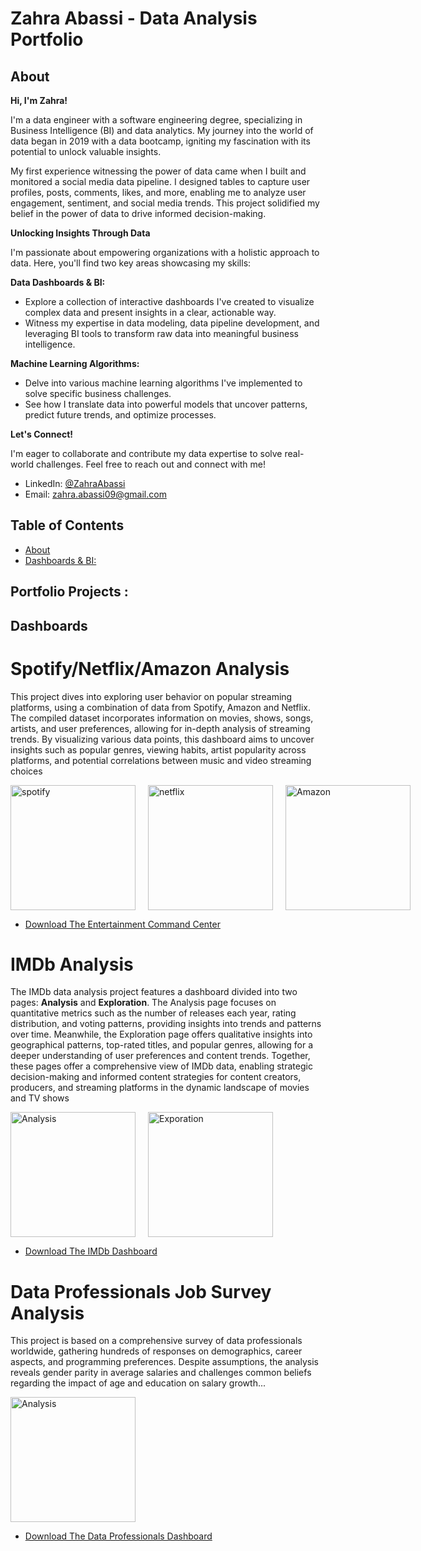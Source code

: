 # Zahra Abassi - Data Analysis Portfolio

## **About**

**Hi, I'm Zahra!**

I'm a data engineer with a software engineering degree, specializing in Business Intelligence (BI) and data analytics. My journey into the world of data began in 2019 with a data bootcamp, igniting my fascination with its potential to unlock valuable insights.

My first experience witnessing the power of data came when I built and monitored a social media data pipeline. I designed tables to capture user profiles, posts, comments, likes, and more, enabling me to analyze user engagement, sentiment, and social media trends. This project solidified my belief in the power of data to drive informed decision-making.

**Unlocking Insights Through Data**

I'm passionate about empowering organizations with a holistic approach to data. Here, you'll find two key areas showcasing my skills:

**Data Dashboards & BI:**

* Explore a collection of interactive dashboards I've created to visualize complex data and present insights in a clear, actionable way.
* Witness my expertise in data modeling, data pipeline development, and leveraging BI tools to transform raw data into meaningful business intelligence.

**Machine Learning Algorithms:**

* Delve into various machine learning algorithms I've implemented to solve specific business challenges.
* See how I translate data into powerful models that uncover patterns, predict future trends, and optimize processes.

**Let's Connect!**

I'm eager to collaborate and contribute my data expertise to solve real-world challenges. Feel free to reach out and connect with me!

- LinkedIn: [@ZahraAbassi](https://www.linkedin.com/in/zahra-abassi/)
- Email: zahra.abassi09@gmail.com
  
## **Table of Contents**

- [About](#about)
- [Dashboards & BI:](#Dashboards)


## **Portfolio Projects :**

## **Dashboards**

# Spotify/Netflix/Amazon Analysis

This project dives into exploring user behavior on popular streaming platforms, using a combination of data from Spotify, Amazon and Netflix. The compiled dataset incorporates information on movies, shows, songs, artists, and user preferences, allowing for in-depth analysis of streaming trends. By visualizing various data points, this dashboard aims to uncover insights such as popular genres, viewing habits, artist popularity across platforms, and potential correlations between music and video streaming choices
<div style="display: flex;">
    <img src="https://github.com/Zahrabassi/Portfolio-Data/assets/47666508/4cb81897-c3ca-4dac-88d6-af4a6df4d3d7" alt="spotify" style="width: 200px; height: auto; margin-right: 20px;">
    <img src="https://github.com/Zahrabassi/Portfolio-Data/assets/47666508/df40528e-8d98-4336-aafb-9078a566e8ae" alt="netflix" style="width: 200px; height: auto; margin-right: 20px;">
    <img src="https://github.com/Zahrabassi/Portfolio-Data/assets/47666508/618f29ac-8d34-4c9d-a1fb-fad32b7d0486" alt="Amazon" style="width: 200px; height: auto;">
</div>

  * [Download The Entertainment Command Center](https://github.com/Zahrabassi/Portfolio-Data/blob/main/The%20Entertainment%20Command%20Center.pbix)

# IMDb Analysis

The IMDb data analysis project features a dashboard divided into two pages: **Analysis** and **Exploration**. The Analysis page focuses on quantitative metrics such as the number of releases each year, rating distribution, and voting patterns, providing insights into trends and patterns over time. Meanwhile, the Exploration page offers qualitative insights into geographical patterns, top-rated titles, and popular genres, allowing for a deeper understanding of user preferences and content trends. Together, these pages offer a comprehensive view of IMDb data, enabling strategic decision-making and informed content strategies for content creators, producers, and streaming platforms in the dynamic landscape of movies and TV shows
<div style="display: flex;">
    <img src="https://github.com/Zahrabassi/Portfolio-Data/assets/47666508/12c0027c-61c3-4bcd-ba85-e00fb0234ee2" alt="Analysis" style="width: 200px; height: auto; margin-right: 20px;">
    <img src="https://github.com/Zahrabassi/Portfolio-Data/assets/47666508/90d727a8-6f87-4965-a0b9-612bf89c10df" alt="Exporation" style="width: 200px; height: auto; margin-right: 20px;">
</div>

  * [Download The IMDb Dashboard](https://github.com/Zahrabassi/Portfolio-Data/blob/main/IMDb.pbix)

# Data Professionals Job Survey Analysis

This project is based on a comprehensive survey of data professionals worldwide, gathering hundreds of responses on demographics, career aspects, and programming preferences. Despite assumptions, the analysis reveals gender parity in average salaries and challenges common beliefs regarding the impact of age and education on salary growth...

<div style="display: flex;">
    <img src="https://github.com/Zahrabassi/Portfolio-Data/assets/47666508/62746ff9-3edf-44ff-814f-be12cf54929e" alt="Analysis" style="width: 200px; height: auto; margin-right: 20px;">
</div>

  * [Download The Data Professionals Dashboard](https://github.com/Zahrabassi/Portfolio-Data/blob/main/Data%20Professional%20Survey.pbix)





